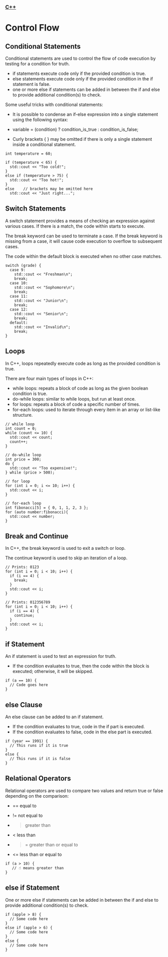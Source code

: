 ### [C++](./README.md)
# Control Flow

## Conditional Statements

Conditional statements are used to control the flow of code execution by testing for a condition for truth.

   * if statements execute code only if the provided condition is true.
   * else statements execute code only if the provided condition in the if statement is false.
   * one or more else if statements can be added in between the if and else to provide additional condition(s) to check.

Some useful tricks with conditional statements:

   * It is possible to condense an if-else expression into a single statement using the following syntax:

   * variable = (condition) ? condition_is_true : condition_is_false;

   * Curly brackets { } may be omitted if there is only a single statement inside a conditional statement.
```
int temperature = 60;

if (temperature < 65) {
  std::cout << "Too cold!";
}
else if (temperature > 75) {
  std::cout << "Too hot!";
}
else	// brackets may be omitted here
  std::cout << "Just right...";
```
## Switch Statements

A switch statement provides a means of checking an expression against various cases. If there is a match, the code within starts to execute.

The break keyword can be used to terminate a case. If the break keyword is missing from a case, it will cause code execution to overflow to subsequent cases.

The code within the default block is executed when no other case matches.
```
switch (grade) {
  case 9:
    std::cout << "Freshman\n";
    break;
  case 10:
    std::cout << "Sophomore\n";
    break;
  case 11:
    std::cout << "Junior\n";
    break;
  case 12:
    std::cout << "Senior\n";
    break;
  default:
    std::cout << "Invalid\n";
    break;
}
```
## Loops

In C++, loops repeatedly execute code as long as the provided condition is true.

There are four main types of loops in C++:

   * while loops: repeats a block of code as long as the given boolean condition is true.
   * do-while loops: similar to while loops, but run at least once.
   * for loops: repeats a block of code a specific number of times.
   * for-each loops: used to iterate through every item in an array or list-like structure.
```
// while loop
int count = 0;
while (count <= 10) {
  std::cout << count;
  count++;
}

// do-while loop
int price = 300;
do {
  std::cout << "Too expensive!";
} while (price > 500);

// for loop
for (int i = 0; i <= 10; i++) {
  std::cout << i;
}

// for-each loop
int fibonacci[5] = { 0, 1, 1, 2, 3 };
for (auto number:fibonacci){
  std::cout << number;
}
```
## Break and Continue

In C++, the break keyword is used to exit a switch or loop.

The continue keyword is used to skip an iteration of a loop.
```
// Prints: 0123
for (int i = 0; i < 10; i++) {
  if (i == 4) {
    break;
  }
  std::cout << i;
}

// Prints: 012356789
for (int i = 0; i < 10; i++) {
  if (i == 4) {
    continue;
  }
  std::cout << i;
}
```
## if Statement

An if statement is used to test an expression for truth.

   * If the condition evaluates to true, then the code within the block is executed; otherwise, it will be skipped.
```
if (a == 10) {
  // Code goes here
}
```
## else Clause

An else clause can be added to an if statement.

   * If the condition evaluates to true, code in the if part is executed.
   * If the condition evaluates to false, code in the else part is executed.
```
if (year == 1991) {
  // This runs if it is true
}
else {
  // This runs if it is false
}
```
## Relational Operators

Relational operators are used to compare two values and return true or false depending on the comparison:

   * == equal to

   * != not equal to

   * > greater than

   * < less than

   * >= greater than or equal to

   * <= less than or equal to
```
if (a > 10) {
   // ☝️ means greater than
}
```
## else if Statement

One or more else if statements can be added in between the if and else to provide additional condition(s) to check.
```
if (apple > 8) {
  // Some code here
}
else if (apple > 6) {
  // Some code here
}
else {
  // Some code here
}
```
